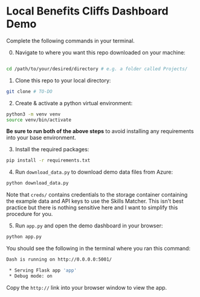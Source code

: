 # Local Benefits Cliffs Dashboard Demo

Complete the following commands in your terminal.

0. Navigate to where you want this repo downloaded on your machine: 

```bash 

cd /path/to/your/desired/directory # e.g. a folder called Projects/
```

1. Clone this repo to your local directory: 

```bash
git clone # TO-DO 
```

2. Create & activate a python virtual environment: 

```bash
python3 -m venv venv 
source venv/bin/activate
```

**Be sure to run both of the above steps** to avoid installing any requirements into your base environment.

3. Install the required packages: 

```bash
pip install -r requirements.txt
```

4. Run `download_data.py` to download demo data files from Azure: 

```bash
python download_data.py
```

Note that `creds/` contains credentials to the storage container containing the example data and API keys to use the Skills Matcher. This isn't best practice but there is nothing sensitive here and I want to simplify this procedure for you.

5. Run `app.py` and open the demo dashboard in your browser:  

```bash
python app.py
```

You should see the following in the terminal where you ran this command: 

```bash
Dash is running on http://0.0.0.0:5001/

 * Serving Flask app 'app'
 * Debug mode: on

```

Copy the `http://` link into your browser window to view the app.
